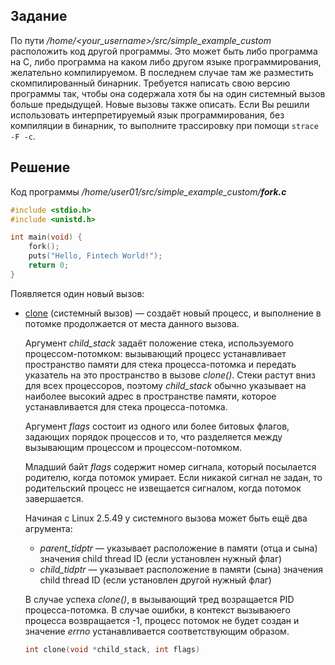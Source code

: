 ## Задание

По пути */home/<your_username>/src/simple_example_custom* расположить код другой программы. Это может быть либо программа на C, либо программа на каком либо другом языке программирования, желательно компилируемом. В последнем случае там же разместить скомпилированный бинарник. Требуется написать свою версию программы так, чтобы она содержала хотя бы на один системный вызов больше предыдущей. Новые вызовы также описать. Если Вы решили использовать интерпретируемый язык программирования, без компиляции в бинарник, то выполните трассировку при помощи `strace -F -c`.

## Решение

Код программы */home/user01/src/simple_example_custom/__fork.c__*

```c
#include <stdio.h>
#include <unistd.h>

int main(void) {
    fork();
    puts("Hello, Fintech World!");
    return 0;
}
```

Появляется один новый вызов:

* [clone](https://www.opennet.ru/man.shtml?topic=clone&category=2&russian=0) (системный вызов) — создаёт новый процесс, и выполнение в потомке продолжается от места данного вызова.

  Аргумент *child_stack* задаёт положение стека, используемого процессом-потомком: вызывающий процесс устанавливает пространство памяти для стека процесса-потомка и передать указатель на это пространство в вызове *clone()*. Стеки растут вниз для всех процессоров, поэтому *child_stack* обычно указывает на наиболее высокий адрес в пространстве памяти, которое устанавливается для стека процесса-потомка.

  Аргумент *flags* состоит из одного или более битовых флагов, задающих порядок процессов и то, что разделяется между вызывающим процессом и процессом-потомком.

  Младший байт *flags* содержит номер сигнала, который посылается родителю, когда потомок умирает. Если никакой сигнал не задан, то родительский процесс не извещается сигналом, когда потомок завершается.

  Начиная с Linux 2.5.49 у системного вызова может быть ещё два агрумента:

  * *parent_tidptr* — указывает расположение в памяти (отца и сына) значения child thread ID (если установлен нужный флаг) 
  * *child_tidptr* — указывает расположение в памяти (сына) значения child thread ID (если установлен другой нужный флаг)

  В случае успеха *clone()*, в вызывающий тред возращается PID процесса-потомка. В случае ошибки, в контекст вызываюего процесса возвращается -1, процесс потомок не будет создан и значение *errno* устанавливается соответствующим образом.

  ```c
  int clone(void *child_stack, int flags)
  ```